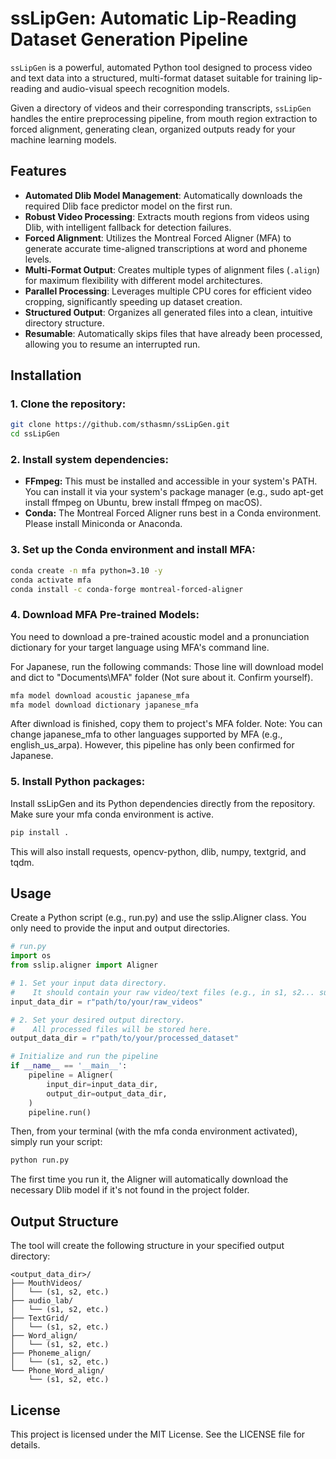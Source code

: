 # ssLipGen: Automatic Lip-Reading Dataset Generation Pipeline

`ssLipGen` is a powerful, automated Python tool designed to process video and text data into a structured, multi-format dataset suitable for training lip-reading and audio-visual speech recognition models.

Given a directory of videos and their corresponding transcripts, `ssLipGen` handles the entire preprocessing pipeline, from mouth region extraction to forced alignment, generating clean, organized outputs ready for your machine learning models.

## Features

-   **Automated Dlib Model Management**: Automatically downloads the required Dlib face predictor model on the first run.
-   **Robust Video Processing**: Extracts mouth regions from videos using Dlib, with intelligent fallback for detection failures.
-   **Forced Alignment**: Utilizes the Montreal Forced Aligner (MFA) to generate accurate time-aligned transcriptions at word and phoneme levels.
-   **Multi-Format Output**: Creates multiple types of alignment files (`.align`) for maximum flexibility with different model architectures.
-   **Parallel Processing**: Leverages multiple CPU cores for efficient video cropping, significantly speeding up dataset creation.
-   **Structured Output**: Organizes all generated files into a clean, intuitive directory structure.
-   **Resumable**: Automatically skips files that have already been processed, allowing you to resume an interrupted run.

## Installation

### 1. Clone the repository:

```bash
git clone https://github.com/sthasmn/ssLipGen.git
cd ssLipGen
```
### 2. Install system dependencies:

-  **FFmpeg:** This must be installed and accessible in your system's PATH. You can install it via your system's package manager (e.g., sudo apt-get install ffmpeg on Ubuntu, brew install ffmpeg on macOS).
-  **Conda:** The Montreal Forced Aligner runs best in a Conda environment. Please install Miniconda or Anaconda.
### 3. Set up the Conda environment and install MFA:

```Bash
conda create -n mfa python=3.10 -y
conda activate mfa
conda install -c conda-forge montreal-forced-aligner
```
### 4. Download MFA Pre-trained Models:

You need to download a pre-trained acoustic model and a pronunciation dictionary for your target language using MFA's command line.

For Japanese, run the following commands:
Those line will download model and dict to "Documents\MFA\" folder (Not sure about it. Confirm yourself).
```Bash
mfa model download acoustic japanese_mfa
mfa model download dictionary japanese_mfa
```
After diwnload is finished, copy them to project's MFA folder.
Note: You can change japanese_mfa to other languages supported by MFA (e.g., english_us_arpa). However, this pipeline has only been confirmed for Japanese.

### 5. Install Python packages:

Install ssLipGen and its Python dependencies directly from the repository. Make sure your mfa conda environment is active.

```Bash
pip install .
```
This will also install requests, opencv-python, dlib, numpy, textgrid, and tqdm.


## Usage
Create a Python script (e.g., run.py) and use the sslip.Aligner class. You only need to provide the input and output directories.

```Python
# run.py
import os
from sslip.aligner import Aligner

# 1. Set your input data directory.
#    It should contain your raw video/text files (e.g., in s1, s2... subfolders)
input_data_dir = r"path/to/your/raw_videos"

# 2. Set your desired output directory.
#    All processed files will be stored here.
output_data_dir = r"path/to/your/processed_dataset"

# Initialize and run the pipeline
if __name__ == '__main__':
    pipeline = Aligner(
        input_dir=input_data_dir,
        output_dir=output_data_dir,
    )
    pipeline.run()
```
Then, from your terminal (with the mfa conda environment activated), simply run your script:

```Bash
python run.py
```
The first time you run it, the Aligner will automatically download the necessary Dlib model if it's not found in the project folder.

## Output Structure
The tool will create the following structure in your specified output directory:
```
<output_data_dir>/
├── MouthVideos/
│   └── (s1, s2, etc.)
├── audio_lab/
│   └── (s1, s2, etc.)
├── TextGrid/
│   └── (s1, s2, etc.)
├── Word_align/
│   └── (s1, s2, etc.)
├── Phoneme_align/
│   └── (s1, s2, etc.)
└── Phone_Word_align/
    └── (s1, s2, etc.)
```

## License
This project is licensed under the MIT License. See the LICENSE file for details.
